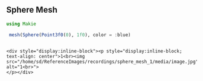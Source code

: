 ## Sphere Mesh

```julia
using Makie

 mesh(Sphere(Point3f0(0), 1f0), color = :blue)


```
```@raw html

<div style="display:inline-block"><p style="display:inline-block; text-align: center">1<br><img src="/home/sd/ReferenceImages/recordings/sphere_mesh_1/media/image.jpg" alt="1<br>">
</p></div>
```
